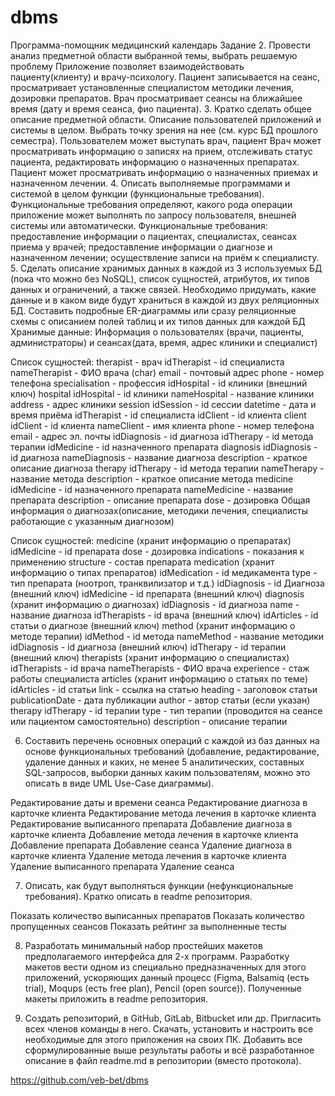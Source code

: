 # dbms
Программа-помощник медицинский календарь
Задание
2. Провести анализ предметной области выбранной темы, выбрать решаемую проблему
Приложение позволяет взаимодействовать пациенту(клиенту) и врачу-психологу. 
Пациент записывается на сеанс, просматривает установленные специалистом методики лечения, дозировки препаратов. 
Врач просматривает сеансы на ближайшее время (дату и время сеанса, фио пациента). 
3. Кратко сделать общее описание предметной области. Описание пользователей приложений и системы в целом. Выбрать точку зрения на нее (см. курс БД прошлого семестра).
Пользователем может выступать врач, пациент
Врач может просматривать информацию о записях на прием, отслеживать статус пациента, редактировать информацию о назначенных препаратах. 
Пациент может просматривать информацию о назначенных приемах и назначенном лечении.
4. Описать выполняемые программами и системой в целом функции (функциональные требования). Функциональные требования определяют, какого рода операции приложение может выполнять по запросу пользователя, внешней системы или автоматически.
Функциональные требования:
предоставление информации о пациентах, специалистах, сеансах приема у врачей;
предоставление информации о диагнозе и назначенном лечении;
осуществление записи на приём к специалисту.
5. Сделать описание хранимых данных в каждой из 3 используемых БД (пока что можно без NoSQL), список сущностей, атрибутов, их типов данных и ограничений, а также связей. Необходимо придумать, какие данные и в каком виде будут храниться в каждой из двух реляционных БД. Составить подробные ER-диаграммы или сразу реляционные схемы с описанием полей таблиц и их типов данных для каждой БД 
Хранимые данные: 
Информация о пользователях (врачи, пациенты, администраторы) и сеансах(дата, время, адрес клиники и специалист)

Список сущностей:
therapist - врач
idTherapist - id специалиста
nameTherapist - ФИО врача (char)
email - почтовый адрес 
phone - номер телефона
specialisation - профессия
idHospital - id клиники (внешний ключ)
hospital 
idHospital - id клиники
nameHospital - название клиники
address - адрес клиники
session
idSession - id сессии
datetime - дата и время приёма
idTherapist - id специалиста
idClient - id клиента
client
idClient - id клиента
nameClient - имя клиента
phone - номер телефона
email - адрес эл. почты
idDiagnosis - id диагноза
idTherapy - id метода терапии
idMedicine - id назначенного препарата
diagnosis
idDiagnosis - id диагноза
nameDiagnosis - название диагноза
description - краткое описание диагноза
therapy
idTherapy - id метода терапии
nameTherapy - название метода
description - краткое описание метода
medicine
idMedicine - id назначенного препарата
nameMedicine - название препарата
description - описание препарата
dose - дозировка
Общая информация о диагнозах(описание, методики лечения, специалисты работающие с указанным диагнозом)

Список сущностей:
medicine (хранит информацию о препаратах)
idMedicine - id препарата
dose - дозировка
indications - показания к применению
structure - состав препарата
medication (хранит информацию о типах препаратов)
idMedication - id медикамента
type - тип препарата (ноотроп, транквилизатор и т.д.)
idDiagnosis - id Диагноза (внешний ключ)
idMedicine - id препарата (внешний ключ)
diagnosis (хранит информацию о диагнозах)
idDiagnosis - id диагноза
name - название диагноза
idTherapists - id врача (внешний ключ)
idArticles - id статьи о диагнозе (внешний ключ)
method (хранит информацию о методе терапии)
idMethod - id метода
nameMethod - название методики
idDiagnosis - id диагноза (внешний ключ)
idTherapy - id терапии (внешний ключ)
therapists (хранит информацию о специалистах)
idTherapists - id врача
nameTherapists - ФИО врача
experience - стаж работы специалиста
articles (хранит информацию о статьях по теме)
idArticles - id статьи
link - ссылка на статью
heading - заголовок статьи
publicationDate - дата публикации
author - автор статьи (если указан)
therapy
idTherapy - id терапии
type - тип терапии (проводится на сеансе или пациентом самостоятельно)
description - описание терапии

6. Составить перечень основных операций с каждой из баз данных на основе функциональных требований (добавление, редактирование, удаление данных и каких, не менее 5 аналитических, составных SQL-запросов, выборки данных каким пользователям, можно это описать в виде UML Use-Case диаграммы).

Редактирование даты и времени сеанса
Редактирование диагноза в карточке клиента
Редактирование метода лечения в карточке клиента
Редактирование выписанного препарата
Добавление диагноза в карточке клиента
Добавление метода лечения в карточке клиента
Добавление препарата
Добавление сеанса
Удаление диагноза в карточке клиента
Удаление метода лечения в карточке клиента
Удаление выписанного препарата
Удаление сеанса

7. Описать, как будут выполняться функции (нефункциональные требования). Кратко описать в readme репозитория.

Показать количество выписанных препаратов
Показать количество пропущенных сеансов
Показать рейтинг за выполненные тесты

8. Разработать минимальный набор простейших макетов предполагаемого интерфейса для 2-х программ. Разработку макетов вести одном из специально предназначенных для этого приложений, ускоряющих данный процесс (Figma, Balsamiq (есть trial), Moqups (есть free plan), Pencil (open source)). Полученные макеты приложить в readme репозитория.



9. Создать репозиторий, в GitHub, GitLab, Bitbucket или др. Пригласить всех членов команды в него. Скачать, установить и настроить все необходимые для этого приложения на своих ПК. Добавить все сформулированные выше результаты работы и всё разработанное описание в файл readme.md в репозитории (вместо протокола).

https://github.com/veb-bet/dbms
